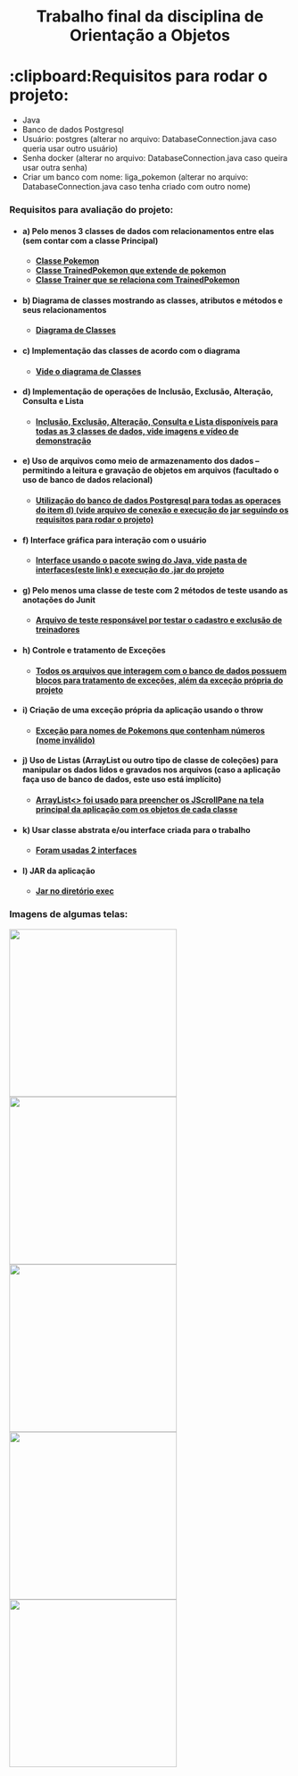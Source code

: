 <h1 align="center">
    Trabalho final da disciplina de Orientação a Objetos
</h1>

<h1>
  :clipboard:Requisitos para rodar o projeto:
</h1>
<ul>
<li>Java</li>
<li>Banco de dados Postgresql</li>
<li>Usuário: postgres (alterar no arquivo: DatabaseConnection.java caso queria usar outro usuário)</li>
<li>Senha docker (alterar no arquivo: DatabaseConnection.java caso queira usar outra senha)</li>
<li>Criar um banco com nome: liga_pokemon (alterar no arquivo: DatabaseConnection.java caso tenha criado com outro nome)</li>
</ul>


<h3>Requisitos para avaliação do projeto:</h3>
<ul>
<li> <h4>a) Pelo menos 3 classes de dados com relacionamentos entre elas (sem contar com a classe Principal) <h4>
    <ul>
      <li><a href="src/Entities/Pokemon.java">Classe Pokemon</a></li>
      <li><a href="src/Entities/TrainedPokemon.java">Classe TrainedPokemon que extende de pokemon</a></li>
      <li><a href="src/Entities/Trainer.java">Classe Trainer que se relaciona com TrainedPokemon</a></li>
    </ul>
</li>
<li> 
  <h4>b) Diagrama de classes mostrando as classes, atributos e métodos e seus relacionamentos <h4>
  <ul>
      <li><a href="docs">Diagrama de Classes</a></li>
    </ul>
</li>
<li> 
  <h4>c) Implementação das classes de acordo com o diagrama<h4>
    <ul>
      <li><a href="docs">Vide o diagrama de Classes</a></li>
    </ul>
</li>
<li> 
  <h4>d) Implementação de operações de Inclusão, Exclusão, Alteração, Consulta e Lista<h4>
    <ul>
      <li><a href="exec">Inclusão, Exclusão, Alteração, Consulta e Lista disponíveis para todas as 3 classes de dados, vide imagens e vídeo de demonstração</a></li>
    </ul>
</li>
<li> 
  <h4>e) Uso de arquivos como meio de armazenamento dos dados – permitindo a leitura e gravação de objetos em arquivos (facultado o uso de banco de dados relacional)<h4>
    <ul>
      <li><a href="src/Database">Utilização do banco de dados Postgresql para todas as operaçes do item d) (vide arquivo de conexão e execução do jar seguindo os requisitos para rodar o projeto)</a></li>
    </ul>
</li>
<li> 
  <h4>f) Interface gráfica para interação com o usuário<h4>
    <ul>
      <li><a href="src/GraphicInterface">Interface usando o pacote swing do Java, vide pasta de interfaces(este link) e execução do .jar do projeto</a></li>
    </ul>
</li>
<li> 
  <h4>g) Pelo menos uma classe de teste com 2 métodos de teste usando as anotações do Junit<h4>
    <ul>
      <li><a href="src/tests">Arquivo de teste responsável por testar o cadastro e exclusão de treinadores</a></li>
    </ul>
</li>
<li> 
  <h4>h) Controle e tratamento de Exceções<h4>
    <ul>
      <li><a href="src/">Todos os arquivos que interagem com o banco de dados possuem blocos para tratamento de exceções, além da exceção própria do projeto</a></li>
    </ul>
</li>
<li> 
  <h4>i)  Criação de uma exceção própria da aplicação usando o throw<h4>
    <ul>
      <li><a href="src/Exceptions">Exceção para nomes de Pokemons que contenham números (nome inválido)</a></li>
    </ul>
</li>
<li> 
  <h4>j)  Uso de Listas (ArrayList ou outro tipo de classe de coleções) para manipular os dados lidos e gravados nos arquivos (caso a aplicação faça uso de banco de dados, este uso está implícito)<h4>
    <ul>
      <li><a href="src/">ArrayList<> foi usado para preencher os JScrollPane na tela principal da aplicação com os objetos de cada classe</a></li>
    </ul>
</li>
<li> 
  <h4>k) Usar classe abstrata e/ou interface criada para o trabalho<h4>
    <ul>
      <li><a href="src/Interfaces">Foram usadas 2 interfaces</a></li>
    </ul>
</li>
<li> 
  <h4>l)  JAR da aplicação<h4>
    <ul>
      <li><a href="exec">Jar no diretório exec</a></li>
    </ul>
</li>
</ul>
   <h3>Imagens de algumas telas:</h3>
    <img src="img/tela_principal.png" height="300px"/>    
    <img src="img/adicionar_pokemon.png" height="300px"/>
    <img src="img/visualizar_pokemon.png" height="300px"/>
    <img src="img/visualizar_treinador.png" height="300px"/>
    <img src="img/visualizar_pokemons_treinador.png" height="300px"/>

